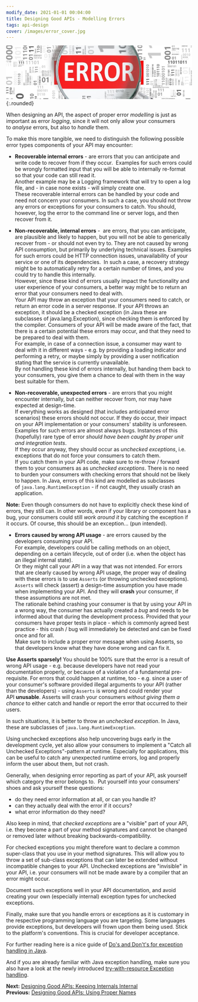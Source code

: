 ```yaml
---
modify_date: 2021-01-01 00:04:00
title: Designing Good APIs - Modelling Errors
tags: api-design
cover: /images/error_cover.jpg
---
```


![Image](/images/error.jpg){:.rounded}

When designing an API, the aspect of proper error _modelling_ is just as important as error _logging_, since it will not only allow your consumers to _analyse_ errors, but also to _handle_ them.

<!--more-->

To make this more tangible, we need to distinguish the following possible error types components of your API may encounter:

* **Recoverable internal errors** - are errors that you can anticipate and write code to recover from if they occur.  Examples for such errors could be wrongly formatted input that you will be able to internally re-format so that your code can still read it.  
Another example may be a Logging framework that will try to open a log file, and - in case none exists - will simply create one.  
These recoverable internal errors can be handled by your code and need not concern your consumers. 
In such a case, you should not throw any errors or exceptions for your consumers to catch. You should, however, log the error to the command line or server logs, and then recover from it.

* **Non-recoverable, internal errors** -  are errors, that you can anticipate, are plausible and likely to happen, but you will not be able to generically recover from - or should not even try to. They are not caused by wrong API consumption, but primarily by underlying technical issues. 
Examples for such errors could be HTTP connection issues, unavailability of your service or one of its dependencies. 
In such a case, a recovery strategy might be to automatically retry for a certain number of times, and you could try to handle this internally.  
However, since these kind of errors usually impact the functionality and user experience of your consumers, a better way might be to return an error that your consumers need to deal with.  
Your API may throw an exception that your consumers need to catch, or return an error code in a server response.
If your API throws an exception, it should be a checked exception (in Java these are subclasses of java.lang.Exception), since checking them is enforced by the compiler. Consumers of your API will be made aware of the fact, that there is a certain potential these errors may occur, and that they need to be prepared to deal with them.  
For example, in case of a connection issue, a consumer may want to deal with it in different ways - e.g. by providing a loading indicator and performing a retry, or maybe simply by providing a user notification stating that the service is currently unavailable.  
By not handling these kind of errors internally, but handing them back to your consumers, you give them a chance to deal with them in the way best suitable for them.

* **Non-recoverable, unexpected errors** - are errors that you might encounter internally, but can neither recover from, nor may have expected at design-time.  
If everything works as designed (that includes anticipated error scenarios) these errors should not occur. If they do occur, their impact on your API implementation or your consumers' stability is unforeseen.  
Examples for such errors are almost always bugs. Instances of this (hopefully) rare type of error _should have been caught by proper unit and integration tests_.  
If they occur anyway, they should occur as _unchecked exceptions_, i.e. exceptions that do not force your consumers to catch them.  
If you catch them in your API code, make sure to re-throw / forward them to your consumers as as _unchecked exceptions_. 
There is no need to burden your consumers with checking errors that should not be likely to happen. In Java, errors of this kind are modelled as subclasses of `java.lang.RuntimeException` - if not caught, they usually crash an application.  

**Note:** Even though consumers do not have to explicitly check these kind of errors, they still can. In other words, even if your library or component has a bug, your consumers could still _work around it_ by catching the exception if it occurs. Of course, this should be an exception... (pun intended).

* **Errors caused by wrong API usage** - are errors caused by the developers consuming your API.  
For example, developers could be calling methods on an object, depending on a certain lifecycle, out of order (i.e. when the object has an illegal internal state).  
Or they might call your API in a way that was not intended.
For errors that are clearly caused by wrong API usage, the proper way of dealing with these errors is to use `Asserts` (or throwing unchecked exceptions).   
`Asserts` will check (assert) a design-time assumption you have made when implementing your API. And they will **crash** your consumer, if these assumptions are not met.  
The rationale behind crashing your consumer is that by using your API in a wrong way, the consumer has actually created a _bug_ and needs to be informed about that during the development process. Provided that your consumers have proper tests in place - which is commonly agreed best practice - this crash / bug will immediately be detected and can be fixed once and for all.  
Make sure to include a proper error message when using Asserts, so that developers know what they have done wrong and can fix it.

**Use Asserts sparsely!** You should be 100% sure that the error is a result of wrong API usage - e.g. because developers have not read your documentation properly, or because of a violation of a fundamental pre-requisite.
For errors that could happen at runtime, too - e.g. since a user of your consumer's software provided illegal arguments to your API (rather than the developers) - using `Asserts` is wrong and could render your API **unusable**. 
Asserts will crash your consumers _without giving them a chance_ to either catch and handle or report the error that occurred to their users.

In such situations, it is better to throw an _unchecked exception_. In Java, these are subclasses of `java.lang.RuntimeException`.

Using unchecked exceptions also help uncovering bugs early in the development cycle, yet also allow your consumers to implement a "Catch all Unchecked Exceptions"-pattern at runtime. Especially for applications, this can be useful to catch any unexpected runtime errors, log and properly inform the user about them, but not crash.

Generally, when designing error reporting as part of your API, ask yourself which category the error belongs to. 
Put yourself into your consumers' shoes and ask yourself these questions:

* do they need error information at all, or can you handle it?
* can they actually deal with the error if it occurs?
* what error information do they need? 

Also keep in mind, that _checked exceptions_ are a "visible" part of your API, i.e. they become a part of your method signatures and cannot be changed or removed later without breaking backwards-compatibility.

For checked exceptions you might therefore want to declare a common super-class that you use in your method signatures. This will allow you to throw a set of sub-class exceptions that can later be extended without incompatible changes to your API.
Unchecked exceptions are "invisible" in your API, i.e. your consumers will not be made aware by a compiler that an error might occur. 

Document such exceptions well in your API documentation, and avoid creating your own (especially internal) exception types for unchecked exceptions.

Finally, make sure that you handle errors or exceptions as it is customary in the respective programming language you are targeting. 
Some languages provide exceptions, but developers will frown upon them being used. Stick to the platform's conventions. This is crucial for developer acceptance.

For further reading here is a nice guide of [Do's and Don't's for exception handling in Java](https://howtodoinjava.com/best-practices/java-exception-handling-best-practices/).

And if you are already familiar with Java exception handling, make sure you also have a look at the newly introduced [try-with-resource Exception handling](https://stackify.com/specify-handle-exceptions-java/#tryWithResource).

**Next:** [Designing Good APIs: Keeping Internals Internal](./designing-good-apis--keeping-internals-internal.md)  
**Previous:** [Designing Good APIs: Using Proper Names](./designing-good-apis--using-proper-names.md)
